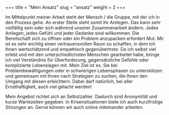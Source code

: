 +++
title = "Mein Ansatz"
slug = "ansatz"
weight = 2
+++

Im Mittelpunkt meiner Arbeit steht der Mensch / die Gruppe, mit der ich in den Prozess gehe. An erster Stelle steht somit Ihr Anliegen. Das kann sehr vielfältig sein oder sich während unserer Zusammenarbeit ändern. Jedes Anliegen, jedes Gefühl und jeder Gedanke sind willkommen. Die Bereitschaft sich zu öffnen oder ein Problem anzupacken erfordert Mut.  Mir ist es sehr wichtig einen vertrauensvollen Raum zu schaffen, in dem ich Ihnen wertschätzend und empathisch gegenübertrete. Da ich selbst viel erlebt und mit den unterschiedlichsten Menschen gearbeitet habe, bringe ich viel Verständnis für Überforderung, gegensätzliche Gefühle oder komplizierte Lebenslagen mit. Mein Ziel ist es, Sie bei Problembewältigungen oder in schwierigen Lebensphasen zu unterstützen und gemeinsam mit Ihnen nach Strategien zu suchen, die Ihnen den Umgang mit diesen erleichtern. Dabei darf natürlich, bei aller Ernsthaftigkeit, auch viel gelacht werden!

Mein Angebot richtet sich an Selbstzahler. Dadurch sind Anonymität und kurze Wartezeiten gegeben. In Krisensituationen biete ich auch kurzfristige Sitzungen an. Gerne können wir auch online miteinander arbeiten.
